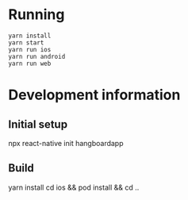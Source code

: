 
# Running
```
yarn install
yarn start
yarn run ios
yarn run android
yarn run web
```

# Development information
## Initial setup
npx react-native init hangboardapp

## Build
yarn install
cd ios && pod install && cd ..
